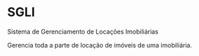 # SGLI
Sistema de Gerenciamento de Locações Imobiliárias

Gerencia toda a parte de locação de imóveis de uma imobiliária.
